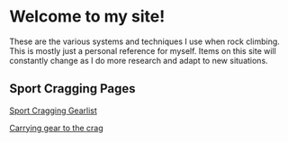 # Welcome to my site!
These are the various systems and techniques I use when rock climbing. This is mostly just a personal reference for myself. Items on this site will constantly change as I do more research and adapt to new situations.

## Sport Cragging Pages
[Sport Cragging Gearlist](/sport_crag_gearlist.md)

[Carrying gear to the crag](/sport_crag_carry.md)
